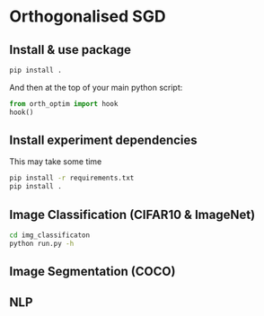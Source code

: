 # Orthogonalised SGD


## Install & use package

```bash
pip install .
```
And then at the top of your main python script:

```python
from orth_optim import hook
hook()
```

## Install experiment dependencies

This may take some time
```bash
pip install -r requirements.txt
pip install .
```

## Image Classification (CIFAR10 & ImageNet)

```bash
cd img_classificaton
python run.py -h
```

## Image Segmentation (COCO)

## NLP


